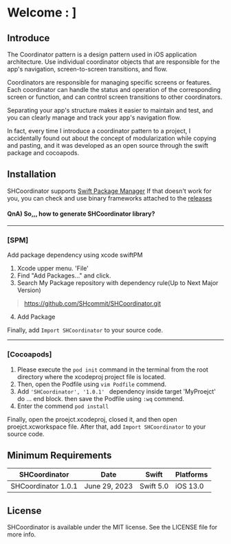 # Welcome : ]

## Introduce

The Coordinator pattern is a design pattern used in iOS application architecture. Use individual coordinator objects that are responsible for the app's navigation, screen-to-screen transitions, and flow.

Coordinators are responsible for managing specific screens or features. Each coordinator can handle the status and operation of the corresponding screen or function, and can control screen transitions to other coordinators.

Separating your app's structure makes it easier to maintain and test, and you can clearly manage and track your app's navigation flow.

In fact, every time I introduce a coordinator pattern to a project, I accidentally found out about the concept of modularization while copying and pasting, and it was developed as an open source through the swift package and cocoapods.


## Installation
SHCoordinator supports [Swift Package Manager](https://www.swift.org/package-manager/) If that doesn't work for you, you can check and use binary frameworks attached to the [releases](https://github.com/SHcommit/SHCoordinator/releases/)

#### QnA) So,,, how to generate SHCoordinator library?
___

### [SPM]
 Add package dependency using xcode swiftPM
1. Xcode upper menu. 'File'
2. Find "Add Packages..." and click.
3. Search My Package repository with dependency rule(Up to Next Major Version)
> https://github.com/SHcommit/SHCoordinator.git
4. Add Package

Finally, add `Import SHCoordinator` to your source code.

___
### [Cocoapods]
1. Please execute the  `pod init` command in the terminal from the root directory where the xcodeproj project file is located.
2. Then, open the Podfile using `vim Podfile` commend.
3. Add `'SHCoordinator', '1.0.1' ` dependency inside target 'MyProejct' do ... end block. then save the Podfile using `:wq` commend.
4. Enter the commend `pod install` 

Finally, open the proejct.xcodeproj, closed it, and then open proejct.xcworkspace file.
After that, add `Import SHCoordinator` to your source code.

## Minimum Requirements
| SHCoordinator       | Date         | Swift        | Platforms                           |
|------------|--------------|-------------|-----------------------------------------------|
| SHCoordinator 1.0.1  | June 29, 2023  | Swift 5.0   | iOS 13.0 |

## License

SHCoordinator is available under the MIT license. See the LICENSE file for more info.
